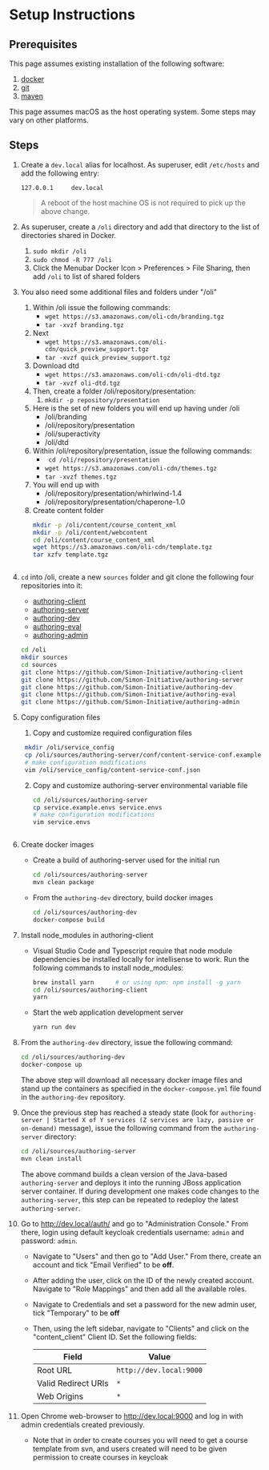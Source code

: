 # Setup Instructions

## Prerequisites

This page assumes existing installation of the following software:

1. [docker](https://www.docker.com/docker-mac)
1. [git](https://www.atlassian.com/git/tutorials/install-git)
1. [maven](https://www.mkyong.com/maven/install-maven-on-mac-osx)

This page assumes macOS as the host operating system.  Some steps may vary on other platforms.

## Steps

1. Create a `dev.local` alias for localhost.  As superuser, edit `/etc/hosts`
and add the following entry:

    ```text
    127.0.0.1     dev.local
    ```
  
    > A reboot of the host machine OS is not required to pick up the above change.

1. As superuser, create a `/oli` directory and add that directory to the list
of directories shared in Docker.

    1. ```sudo mkdir /oli```
    1. ```sudo chmod -R 777 /oli```
    1. Click the Menubar Docker Icon > Preferences > File Sharing, then add ```/oli``` to list of shared folders

1. You also need some additional files and folders under "/oli"
    1. Within /oli issue the following commands:
        * ```wget https://s3.amazonaws.com/oli-cdn/branding.tgz```
        * ```tar -xvzf branding.tgz```
    2. Next 
        * ```wget https://s3.amazonaws.com/oli-cdn/quick_preview_support.tgz```
        * ```tar -xvzf quick_preview_support.tgz```
    3. Download dtd
        * ```wget https://s3.amazonaws.com/oli-cdn/oli-dtd.tgz```
        * ```tar -xvzf oli-dtd.tgz```
    3. Then, create a folder /oli/repository/presentation:
        1. ```mkdir -p repository/presentation```
    4. Here is the set of new folders you will end up having under /oli
        * /oli/branding
        * /oli/repository/presentation
        * /oli/superactivity
        * /oli/dtd
    5. Within /oli/repository/presentation, issue the following commands:
        * ``` cd /oli/repository/presentation```
        * ```wget https://s3.amazonaws.com/oli-cdn/themes.tgz```
        * ```tar -xvzf themes.tgz```
    6. You will end up with
        * /oli/repository/presentation/whirlwind-1.4
        * /oli/repository/presentation/chaperone-1.0
    7. Create content folder
       ```sh
       mkdir -p /oli/content/course_content_xml
       mkdir -p /oli/content/webcontent
       cd /oli/content/course_content_xml
       wget https://s3.amazonaws.com/oli-cdn/template.tgz
       tar xzfv template.tgz
      ```

1. `cd` into /oli, create a new `sources` folder and git clone the following four repositories into it:
    * [authoring-client](https://github.com/Simon-Initiative/authoring-client)
    * [authoring-server](https://github.com/Simon-Initiative/authoring-server)
    * [authoring-dev](https://github.com/Simon-Initiative/authoring-dev)
    * [authoring-eval](https://github.com/Simon-Initiative/authoring-eval)
    * [authoring-admin](https://github.com/Simon-Initiative/authoring-admin)

    ```sh
    cd /oli
    mkdir sources
    cd sources
    git clone https://github.com/Simon-Initiative/authoring-client
    git clone https://github.com/Simon-Initiative/authoring-server
    git clone https://github.com/Simon-Initiative/authoring-dev
    git clone https://github.com/Simon-Initiative/authoring-eval
    git clone https://github.com/Simon-Initiative/authoring-admin
    ```

1. Copy configuration files
    1. Copy and customize required configuration files
      ```sh
       mkdir /oli/service_config
       cp /oli/sources/authoring-server/conf/content-service-conf.example.json /oli/service_config/content-service-conf.json
       # make configuration modifications
       vim /oli/service_config/content-service-conf.json
      ```
    2. Copy and customize authoring-server environmental variable file
       ```sh
       cd /oli/sources/authoring-server
       cp service.example.envs service.envs
       # make configuration modifications
       vim service.envs
      ```
1. Create docker images
    * Create a build of authoring-server used for the initial run

      ```sh
      cd /oli/sources/authoring-server
      mvn clean package
      ```

    * From the `authoring-dev` directory, build docker images

      ```sh
      cd /oli/sources/authoring-dev
      docker-compose build
      ```

1. Install node_modules in authoring-client
    * Visual Studio Code and Typescript require that node module dependencies be installed locally for intellisense to work. Run the following commands to install node_modules:

      ```sh
      brew install yarn      # or using npm: npm install -g yarn
      cd /oli/sources/authoring-client
      yarn
      ```

    * Start the web application development server

      ```sh
      yarn run dev
      ```

1. From the `authoring-dev` directory, issue the following command:

    ```sh
    cd /oli/sources/authoring-dev
    docker-compose up
    ```

    The above step will download all necessary docker image files and stand up the containers as
    specified in the `docker-compose.yml` file found in the `authoring-dev` repository.

1. Once the previous step has reached a steady state (look for `authoring-server | Started X of Y services (Z services are lazy, passive or on-demand)` message), issue the following command from the `authoring-server` directory:

    ```sh
    cd /oli/sources/authoring-server
    mvn clean install
    ```

    The above command builds a clean version of the Java-based `authoring-server` and deploys it into the running JBoss application server container. If during development one makes code changes to the `authoring-server`, this step can be repeated to redeploy the latest `authoring-server`.

1. Go to <http://dev.local/auth/> and go to "Administration Console." From there, login using default keycloak credentials username: `admin` and password: `admin`.
    * Navigate to "Users" and then go to "Add User." From there, create an account and tick "Email Verified" to be **off**.
    * After adding the user, click on the ID of the newly created account. Navigate to "Role Mappings" and then add all the available roles.
    * Navigate to Credentials and set a password for the new admin user, tick "Temporary" to be **off**
    * Then, using the left sidebar, navigate to "Clients" and click on the "content_client" Client ID. Set the following fields:

      | Field | Value |
      | ---- | ----- |
      | Root URL | `http://dev.local:9000` |
      | Valid Redirect URIs | `*` |
      | Web Origins  | `*` |

1. Open Chrome web-browser to <http://dev.local:9000> and log in with admin credentials created previously.
    * Note that in order to create courses you will need to get a course template from svn, and users created will need to be given permission to create courses in keycloak

      

